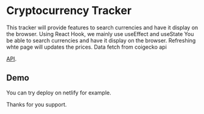 # Cryptocurrency Tracker
This tracker will provide features to search currencies and have it display on the browser. Using React Hook, we mainly use useEffect and useState
You be able to search currencies and have it display on the browser. Refreshing whte page will updates the prices. Data fetch from coigecko api

[API](https://www.coingecko.com/en/api).

## Demo
You can try deploy on netlify for example. 

Thanks for you support. 

